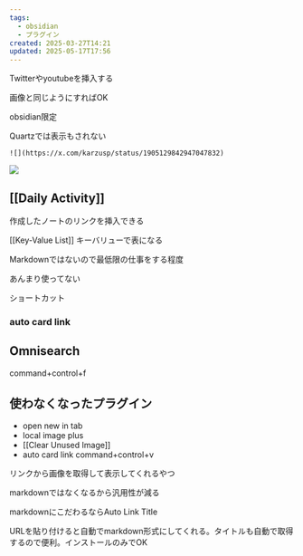 ```yaml
---
tags:
  - obsidian
  - プラグイン
created: 2025-03-27T14:21
updated: 2025-05-17T17:56
---
```

Twitterやyoutubeを挿入する

画像と同じようにすればOK


obsidian限定

Quartzでは表示もされない

```
![](https://x.com/karzusp/status/1905129842947047832)
```

![](https://x.com/karzusp/status/1905129842947047832)


## [[Daily Activity]]

作成したノートのリンクを挿入できる

[[Key-Value List]]
キーバリューで表になる

Markdownではないので最低限の仕事をする程度

あんまり使ってない


ショートカット

### auto card link


## Omnisearch

command+control+f

## 使わなくなったプラグイン

* open new in tab
* local image plus
* [[Clear Unused Image]]
* auto card link
command+control+v

リンクから画像を取得して表示してくれるやつ

markdownではなくなるから汎用性が減る

markdownにこだわるならAuto Link Title

URLを貼り付けると自動でmarkdown形式にしてくれる。タイトルも自動で取得するので便利。インストールのみでOK





